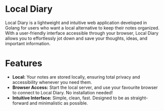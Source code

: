 <!-- <image, logo> -->
<!-- <center title> -->
# Local Diary
<!-- <maybe replace the current description below and make it a small description here> -->
<!-- <badges, version badge> -->

Local Diary is a lightweight and intuitive web application developed in Golang for users who want a local alternative to keep their notes organized. With a user-friendly interface accessible through your browser, Local Diary allows you to effortlessly jot down and save your thoughts, ideas, and important information.


<!-- # Preview -->
<!-- <screenshot > gif of app being used> -->

# Features

* **Local:** Your notes are stored locally, ensuring total privacy and accessibility whenever you need them.
* **Browser Access:** Start the local server, and use your favourite browser to connect to Local Diary. No installation needed!
* **Intuitive Interface:** Simple, clean, fast. Designed to be as straight-forward and minimalistic as possible.

<!-- # Installation
Some prebuilt packages are provided on the [release page of the GitHub project repository] [LINK]. -->

<!-- # Development Guide -->
<!-- <maybe add index>
## Prerequisites
Ensure you have the following tools and dependencies installed on your system before diving into Local Diary development:
-Clone Repository:
...
-Makefile Scripts:
--Build and run.......
--run tests...

## Setting Up Local Development -->


<!-- ## Requirements -->

<!-- # Config -->


<!-- Contribute
If you want to contribute check the CONTRIBUTING.md -->

<!-- Donate -->